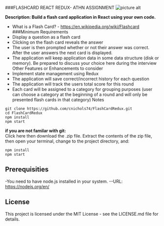 ###FLASHCARD REACT REDUX- ATHN ASSIGNMENT 
![picture alt](http://www.brightlightpictures.com/assets/images/portfolio/thethaw_header.jpg "Title is optional")

**Description: 
Build a flash card application in React using your own 
code.**
* What is a Flash Card? - https://en.wikipedia.org/wiki/Flashcard
###Minimum Requirements
* Display a question as a flash card
* Clicking on the flash card reveals the answer
* The user is then prompted whether or not their answer was correct. After the user
answers the next card is displayed.
* The application will keep application data in some data structure (disk or memory). Be
prepared to discuss your choice here during the interview
Other Features or Enhancements to consider
* Implement state management using Redux
* The application will save correct/incorrect history for each question
* The application will track the users total score for this round
* Each card will be assigned to a category for grouping purposes (user can choose a
category at the beginning of a round and will only be presented flash cards in that category)
Notes

```
git clone https://github.com/cnichols74/FlashCardRedux.git
cd FlashCardRedux
npm install
npm start
```

**if you are not familar with git:**  
Click here then download the .zip file. Extract the contents of the zip file, then open your terminal,
change to the project directory, and:

```
npm install
npm start
```

## Prerequisities

-You need to have node.js installed in your system.
--URL: https://nodejs.org/en/

## License

This project is licensed under the MIT License - see the LICENSE.md file for details.
